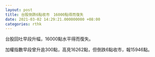 ```yaml
---
layout: post
title: 台股倒跌6點收市　16000點得而復失
date: 2021-03-02 14:29:21.000000000 +08:00
categories: rthk
---
```


台股回吐早段升幅，16000點水平得而復失。

加權指數早段曾升逾300點，高見16262點，但倒跌6點收市，報15946點。
